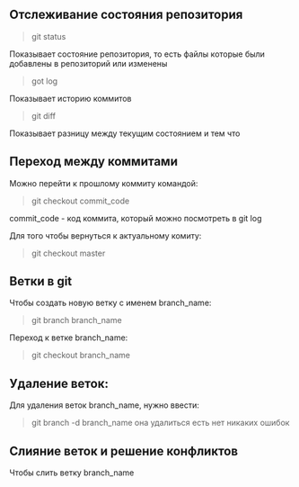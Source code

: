 















## Отслеживание состояния репозитория 
> git status

Показывает состояние репозитория, то есть файлы которые были добавлены в репозиторий или изменены

> got log

Показывает историю коммитов

>git diff

Показывает разницу между текущим состоянием и тем что 

## Переход между коммитами
Можно перейти к прошлому коммиту командой:
>git checkout commit_code

commit_code - код коммита, который можно посмотреть в git log

Для того чтобы вернуться к актуальному комиту:
> git checkout master


































## Ветки в git







Чтобы создать новую ветку с именем branch_name:
> git branch branch_name

Переход к ветке branch_name:
> git checkout branch_name

## Удаление веток:
Для удаления веток branch_name, нужно ввести:

> git branch -d branch_name
она удалиться есть нет никаких ошибок

## Слияние веток и решение конфликтов

Чтобы слить ветку branch_name 
